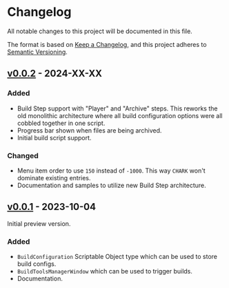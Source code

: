 ﻿# Changelog

All notable changes to this project will be documented in this file.

The format is based on [Keep a Changelog](https://keepachangelog.com/en/1.0.0/), and this project
adheres to [Semantic Versioning](https://semver.org/spec/v2.0.0.html).

## [v0.0.2](https://github.com/chark/build-tools/compare/v0.0.1...v0.0.2) - 2024-XX-XX

### Added

- Build Step support with "Player" and "Archive" steps. This reworks the old monolithic architecture where all build configuration options were all cobbled together in one script.
- Progress bar shown when files are being archived.
- Initial build script support.

### Changed

- Menu item order to use `150` instead of `-1000`. This way `CHARK` won't dominate existing entries.
- Documentation and samples to utilize new Build Step architecture.

## [v0.0.1](https://github.com/chark/build-tools/compare/v0.0.1) - 2023-10-04

Initial preview version.

### Added

- `BuildConfiguration` Scriptable Object type which can be used to store build configs.
- `BuildToolsManagerWindow` which can be used to trigger builds.
- Documentation.
